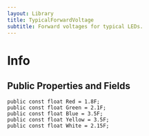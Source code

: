 ```yaml
---
layout: Library
title: TypicalForwardVoltage
subtitle: Forward voltages for typical LEDs.
---
```


# Info

## Public Properties and Fields

```
public const float Red = 1.8F;
public const float Green = 2.1F;
public const float Blue = 3.5F;
public const float Yellow = 3.5F;
public const float White = 2.15F;
```